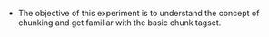- The objective of this experiment is to understand the concept of chunking and get familiar with the basic chunk tagset.

